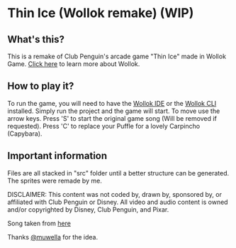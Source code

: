 # Thin Ice (Wollok remake) (WIP)

## What's this?

This is a remake of Club Penguin's arcade game "Thin Ice" made in Wollok Game. [Click here](https://www.wollok.org/) to learn more about Wollok.

## How to play it?

To run the game, you will need to have the [Wollok IDE](https://www.wollok.org/instalacion/) or the [Wollok CLI](https://github.com/uqbar-project/wollok-cli) installed. Simply run the project and the game will start. To move use the arrow keys. Press 'S' to start the original game song (Will be removed if requested). Press 'C' to replace your Puffle for a lovely Carpincho (Capybara).

## Important information

Files are all stacked in "src" folder until a better structure can be generated.
The sprites were remade by me.

DISCLAIMER: This content was not coded by, drawn by, sponsored by, or affiliated with Club Penguin or Disney. All video and audio content is owned and/or copyrighted by Disney, Club Penguin, and Pixar.

Song taken from [here](https://soundcloud.com/user-212290014/club-penguin-rewritten-music-ost-thin-ice)

Thanks [@muwella](https://github.com/muwella) for the idea.
